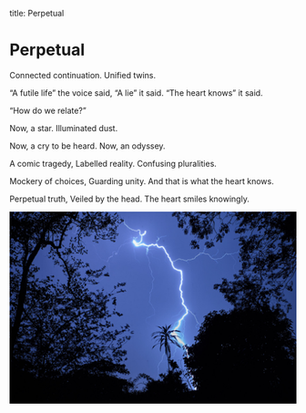 title: Perpetual

# Perpetual

Connected continuation.
Unified twins.

“A futile life” the voice said, “A lie” it said.
“The heart knows” it said.

“How do we relate?”

Now, a star.
Illuminated dust.

Now, a cry to be heard.
Now, an odyssey.

A comic tragedy,
Labelled reality.
Confusing pluralities.

Mockery of choices,
Guarding unity.
And that is what the heart knows.

Perpetual truth,
Veiled by the head.
The heart smiles knowingly.

![Perpetually in truth](./img/lightning.jpg)
